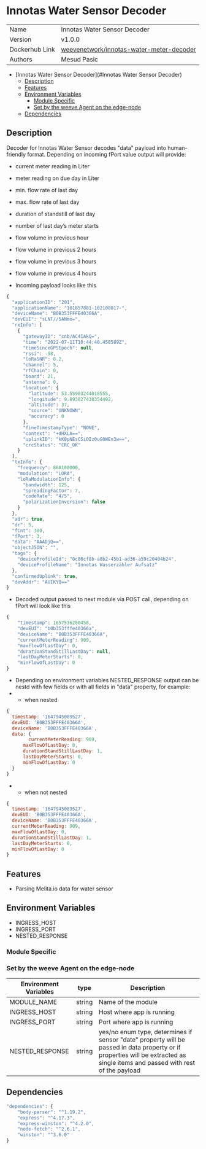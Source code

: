 # Innotas Water Sensor Decoder

|  |  |
| --- | --- |
| Name | Innotas Water Sensor Decoder |
| Version | v1.0.0 |
| Dockerhub Link | [weevenetwork/innotas-water-meter-decoder](https://hub.docker.com/r/weevenetwork/innotas-water-meter-decoder) |
| Authors | Mesud Pasic |

- [Innotas Water Sensor Decoder](#Innotas Water Sensor Decoder)
  - [Description](#description)
  - [Features](#features)
  - [Environment Variables](#environment-variables)
    - [Module Specific](#module-specific)
    - [Set by the weeve Agent on the edge-node](#set-by-the-weeve-agent-on-the-edge-node)
  - [Dependencies](#dependencies)

## Description

Decoder for Innotas Water Sensor decodes "data" payload into human-friendly format. Depending on incoming fPort value output will provide:

- current meter reading in Liter
- meter reading on due day in Liter
- min. flow rate of last day
- max. flow rate of last day
- duration of standstill of last day
- number of last day’s meter starts
- flow volume in previous hour
- flow volume in previous 2 hours
- flow volume in previous 3 hours
- flow volume in previous 4 hours

- Incoming payload looks like this

```js
{
  "applicationID": "201",
  "applicationName": "101857881-102108017-",
  "deviceName": "B0B353FFFE40366A",
  "devEUI": "sLNT//5ANmo=",
  "rxInfo": [
    {
      "gatewayID": "cnb/AC4IAkQ=",
      "time": "2022-07-11T10:44:40.458589Z",
      "timeSinceGPSEpoch": null,
      "rssi": -98,
      "loRaSNR": 8.2,
      "channel": 5,
      "rfChain": 0,
      "board": 21,
      "antenna": 0,
      "location": {
        "latitude": 53.55903244018555,
        "longitude": 9.893827438354492,
        "altitude": 37,
        "source": "UNKNOWN",
        "accuracy": 0
      },
      "fineTimestampType": "NONE",
      "context": "+dHXLA==",
      "uplinkID": "kK0pNEsCSiOIz0uG0WEn3w==",
      "crcStatus": "CRC_OK"
    }
  ],
  "txInfo": {
    "frequency": 868100000,
    "modulation": "LORA",
    "loRaModulationInfo": {
      "bandwidth": 125,
      "spreadingFactor": 7,
      "codeRate": "4/5",
      "polarizationInversion": false
    }
  },
  "adr": true,
  "dr": 5,
  "fCnt": 300,
  "fPort": 3,
  "data": "AAADjQ==",
  "objectJSON": "",
  "tags": {
    "deviceProfileId": "0c86cf8b-a8b2-45b1-ad36-a59c20404b24",
    "deviceProfileName": "Innotas Wasserzähler Aufsatz"
  },
  "confirmedUplink": true,
  "devAddr": "AUIKYQ=="
}
```

- Decoded output passed to next module via POST call, depending on fPort will look like this

```js
{
	"timestamp": 1657536280458,
	"devEUI": "b0b353fffe40366a",
	"deviceName": "B0B353FFFE40366A",
	"currentMeterReading": 909,
	"maxFlowOfLastDay": 0,
	"durationStandStillLastDay": null,
	"lastDayMeterStarts": 0,
	"minFlowOfLastDay": 0
}

```

- Depending on environment variables NESTED_RESPONSE output can be nestd with few fields or with all fields in "data" property, for example:
- - when nested

```js
{
  timestamp: '1647945089527',
  devEUI: 'B0B353FFFE40366A',
  deviceName: 'B0B353FFFE40366A',
  data: {
    	currentMeterReading: 909,
      maxFlowOfLastDay: 0,
      durationStandStillLastDay: 1,
      lastDayMeterStarts: 0,
      minFlowOfLastDay: 0
  }
}
```

- - when not nested

```js
{
  timestamp: '1647945089527',
  devEUI: 'B0B353FFFE40366A',
  deviceName: 'B0B353FFFE40366A',
  currentMeterReading: 909,
  maxFlowOfLastDay: 0,
  durationStandStillLastDay: 1,
  lastDayMeterStarts: 0,
  minFlowOfLastDay: 0
}
```

## Features

- Parsing Melita.io data for water sensor

## Environment Variables

- INGRESS_HOST
- INGRESS_PORT
- NESTED_RESPONSE

### Module Specific

### Set by the weeve Agent on the edge-node

| Environment Variables | type | Description |
| --- | --- | --- |
| MODULE_NAME | string | Name of the module |
| INGRESS_HOST | string | Host where app is running |
| INGRESS_PORT | string | Port where app is running |
| NESTED_RESPONSE | string | yes/no enum type, determines if sensor "date" property will be passed in data property or if properties will be extracted as single items and passed with rest of the payload |

## Dependencies

```js
"dependencies": {
    "body-parser": "^1.19.2",
    "express": "^4.17.3",
    "express-winston": "^4.2.0",
    "node-fetch": "^2.6.1",
    "winston": "^3.6.0"
}
```
